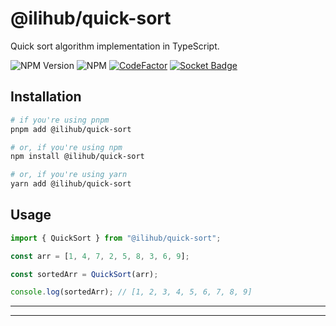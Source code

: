 # @ilihub/quick-sort

Quick sort algorithm implementation in TypeScript.

![NPM Version](https://img.shields.io/npm/v/%40ilihub%2Fquick-sort?color=33cd56&logo=npm)
![NPM](https://img.shields.io/npm/l/%40ilihub%2Fquick-sort)
[![CodeFactor](https://www.codefactor.io/repository/github/ilihub/npm/badge)](https://www.codefactor.io/repository/github/ilihub/npm)
[![Socket Badge](https://socket.dev/api/badge/npm/package/@ilihub/quick-sort)](https://socket.dev/npm/package/@ilihub/quick-sort)

## Installation

```bash
# if you're using pnpm
pnpm add @ilihub/quick-sort

# or, if you're using npm
npm install @ilihub/quick-sort

# or, if you're using yarn
yarn add @ilihub/quick-sort
```

## Usage

```javascript
import { QuickSort } from "@ilihub/quick-sort";

const arr = [1, 4, 7, 2, 5, 8, 3, 6, 9];

const sortedArr = QuickSort(arr);

console.log(sortedArr); // [1, 2, 3, 4, 5, 6, 7, 8, 9]
```

---

<!-- sponsors_and_backers_section_start -->

<!-- sponsors_and_backers_section_end -->

---
